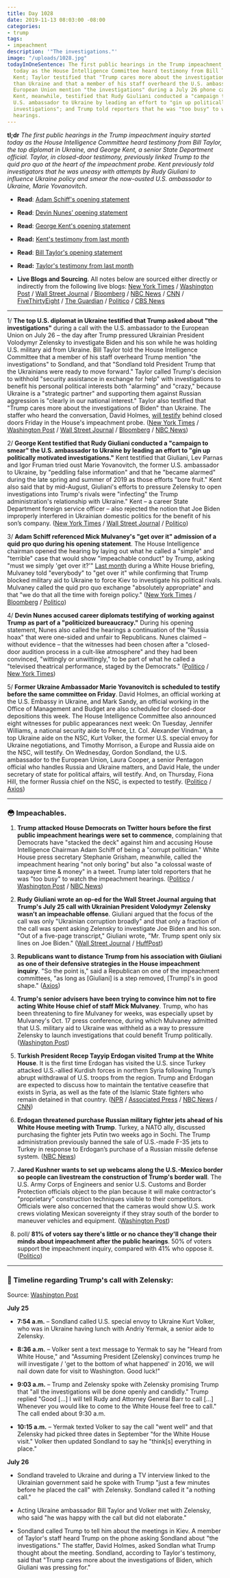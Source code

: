 ```yaml
---
title: Day 1028
date: 2019-11-13 08:03:00 -08:00
categories:
- trump
tags:
- impeachment
description: '"The investigations."'
image: "/uploads/1028.jpg"
todayInOneSentence: The first public hearings in the Trump impeachment inquiry started
  today as the House Intelligence Committee heard testimony from Bill Taylor and George
  Kent; Taylor testified that "Trump cares more about the investigations of Biden"
  than Ukraine and that a member of his staff overheard the U.S. ambassador to the
  European Union mention "the investigations" during a July 26 phone call with Trump;
  Kent, meanwhile, testified that Rudy Giuliani conducted a "campaign to smear" the
  U.S. ambassador to Ukraine by leading an effort to "gin up politically motivated
  investigations"; and Trump told reporters that he was "too busy" to watch the impeachment
  hearings.
---
```


**tl;dr** *The first public hearings in the Trump impeachment inquiry started today as the House Intelligence Committee heard testimony from Bill Taylor, the top diplomat in Ukraine, and George Kent, a senior State Department official. Taylor, in closed-door testimony, previously linked Trump to the quid pro quo at the heart of the impeachment probe. Kent previously told investigators that he was uneasy with attempts by Rudy Giuliani to influence Ukraine policy and smear the now-ousted U.S. ambassador to Ukraine, Marie Yovanovitch*.

* **Read**: [Adam Schiff's opening statement](https://www.politico.com/news/2019/11/13/adam-schiff-opening-statement-at-todays-impeachment-hearings-070429)

* **Read**: [Devin Nunes’ opening statement](https://republicans-intelligence.house.gov/news/documentsingle.aspx?DocumentID=996)

* **Read**: [George Kent's opening statement](https://www.cnn.com/2019/11/13/politics/george-kent-opening-statement-house-impeachment-hearing/index.html)

* **Read:** [Kent's testimony from last month](https://www.washingtonpost.com/context/full-transcript-of-testimony-of-george-kent-deputy-assistant-secretary-of-state/2f33ae39-1f75-4447-a4d8-db837c42a67b/)

* **Read**: [Bill Taylor's opening statement](https://www.nbcnews.com/politics/trump-impeachment-inquiry/full-opening-statements-public-impeachment-hearings-n1081191#anchor-BillTaylorsopeningstatement)

* **Read:** [Taylor's testimony from last month](https://www.washingtonpost.com/context/full-transcript-of-testimony-of-ambassador-william-b-taylor-senior-u-s-diplomat-in-ukraine/aff79899-8d86-4b68-acbe-3c09145941ef/)

* **Live Blogs and Sourcing**. All notes below are sourced either directly or indirectly from the following live blogs: [New York Times](https://www.nytimes.com/2019/11/13/us/politics/impeachment-hearings.html) / [Washington Post](https://www.washingtonpost.com/politics/impeachment-hearings-live-updates/2019/11/13/e974f486-057b-11ea-ac12-3325d49eacaa_story.html) / [Wall Street Journal](https://www.wsj.com/livecoverage/public-impeachment-hearing-taylor-kent) / [Bloomberg](https://www.bloomberg.com/news/articles/2019-11-13/former-prosecutor-to-be-in-inquiry-spotlight-impeachment-update) / [NBC News](https://www.nbcnews.com/politics/trump-impeachment-inquiry/live-blog/trump-impeachment-inquiry-live-updates-latest-news-n1065706) / [CNN](https://www.cnn.com/politics/live-news/impeachment-hearing-11-13-19/index.html) / [FiveThirtyEight](https://fivethirtyeight.com/live-blog/trump-impeachment-hearings-day-1/) / [The Guardian](https://www.theguardian.com/us-news/live/2019/nov/13/trump-news-today-live-impeachment-hearings-bill-taylor-george-kent-ukraine-democrats-latest-updates) / [Politico](https://www.politico.com/news/2019/11/13/public-impeachment-hearings-live-highlights-and-updates-070279) / [CBS News](https://www.cbsnews.com/live-news/impeachment-public-hearings-live-stream-testimony-from-bill-taylor-george-kent-today-2019-11-13/)

---

1/ **The top U.S. diplomat in Ukraine testified that Trump asked about "the investigations"** during a call with the U.S. ambassador to the European Union on July 26 – the day after Trump pressured Ukrainian President Volodymyr Zelensky to investigate Biden and his son while he was holding U.S. military aid from Ukraine. Bill Taylor told the House Intelligence Committee that a member of his staff overheard Trump mention "the investigations" to Sondland, and that "Sondland told President Trump that the Ukrainians were ready to move forward." Taylor called Trump's decision to withhold "security assistance in exchange for help" with investigations to benefit his personal political interests both "alarming" and "crazy," because Ukraine is a "strategic partner" and supporting them against Russian aggression is "clearly in our national interest." Taylor also testified that "Trump cares more about the investigations of Biden" than Ukraine. The staffer who heard the conversation, David Holmes, [will testify](https://www.washingtonpost.com/politics/impeachment-hearings-live-updates/2019/11/13/e974f486-057b-11ea-ac12-3325d49eacaa_story.html#link-M5SHLC3E2M437HIZGIYDTSJB2I) behind closed doors Friday in the House's impeachment probe. ([New York Times](https://www.nytimes.com/2019/11/13/us/politics/impeachment-hearings.html#link-5c3fbecd) / [Washington Post](https://www.washingtonpost.com/politics/impeachment-hearings-live-updates/2019/11/13/e974f486-057b-11ea-ac12-3325d49eacaa_story.html#link-LIIANG54K477TEZHOS4MFPBJJA) / [Wall Street Journal](https://www.wsj.com/livecoverage/public-impeachment-hearing-taylor-kent#LCcard-1573664766) / [Bloomberg](https://www.bloomberg.com/news/articles/2019-11-13/former-prosecutor-to-be-in-inquiry-spotlight-impeachment-update#taylor-calls-withholding-ukraine-aid-crazy-1104-am) / [NBC News](https://www.nbcnews.com/politics/trump-impeachment-inquiry/taylor-says-staffer-overheard-trump-ask-sondland-about-investigations-n1081456))

2/ **George Kent testified that Rudy Giuliani conducted a "campaign to smear" the U.S. ambassador to Ukraine by leading an effort to "gin up politically motivated investigations."** Kent testified that Giuliani, Lev Parnas and Igor Fruman tried oust Marie Yovanovitch, the former U.S. ambassador to Ukraine, by "peddling false information" and that he "became alarmed" during the late spring and summer of 2019 as those efforts "bore fruit." Kent also said that by mid-August, Giuliani's efforts to pressure Zelensky to open investigations into Trump's rivals were "infecting" the Trump administration's relationship with Ukraine." Kent – a career State Department foreign service officer – also rejected the notion that Joe Biden improperly interfered in Ukrainian domestic politics for the benefit of his son’s company. ([New York Times](https://www.nytimes.com/2019/11/13/us/politics/impeachment-hearings.html#link-7ff1efc1) / [Wall Street Journal](https://www.wsj.com/livecoverage/public-impeachment-hearing-taylor-kent#LCcard-1573667389) / [Politico](https://www.politico.com/news/2019/11/13/public-impeachment-hearings-live-highlights-and-updates-070279))

3/ **Adam Schiff referenced Mick Mulvaney's "get over it" admission of a quid pro quo during his opening statement**. The House Intelligence chairman opened the hearing by laying out what he called a "simple" and "terrible" case that would show "impeachable conduct" by Trump, asking "must we simply 'get over it?'" [Last month](https://whatthefuckjusthappenedtoday.com/2019/10/17/day-1001/#1-acting-white-house-chief-of-staff) during a White House briefing, Mulvaney told "everybody" to "get over it" while confirming that Trump blocked military aid to Ukraine to force Kiev to investigate his political rivals. Mulvaney called the quid pro quo exchange "absolutely appropriate" and that "we do that all the time with foreign policy." ([New York Times](https://www.nytimes.com/2019/11/13/us/politics/impeachment-hearings.html#link-6649d180) / [Bloomberg](https://www.bloomberg.com/news/articles/2019-11-13/schiff-opens-hearing-by-outlining-trump-s-impeachable-conduct) / [Politico](https://www.politico.com/news/2019/11/13/trump-impeachment-hearings-070089))

4/ **Devin Nunes accused career diplomats testifying of working against Trump as part of a "politicized bureaucracy."** During his opening statement, Nunes also called the hearings a continuation of the "Russia hoax" that were one-sided and unfair to Republicans. Nunes claimed – without evidence – that the witnesses had been chosen after a "closed-door audition process in a cult-like atmosphere" and they had been convinced, "wittingly or unwittingly," to be part of what he called a "televised theatrical performance, staged by the Democrats." ([Politico](https://www.politico.com/news/2019/11/13/public-impeachment-hearings-live-highlights-and-updates-070279) / [New York Times](https://www.nytimes.com/2019/11/13/us/politics/impeachment-hearings.html#link-42129268))

5/ **Former Ukraine Ambassador Marie Yovanovitch is scheduled to testify before the same committee on Friday**. David Holmes, an official working at the U.S. Embassy in Ukraine, and Mark Sandy, an official working in the Office of Management and Budget are also scheduled for closed-door depositions this week. The House Intelligence Committee also announced eight witnesses for public appearances next week: On Tuesday, Jennifer Williams, a national security aide to Pence, Lt. Col. Alexander Vindman, a top Ukraine aide on the NSC, Kurt Volker, the former U.S. special envoy for Ukraine negotiations, and Timothy Morrison, a Europe and Russia aide on the NSC, will testify. On Wednesday, Gordon Sondland, the U.S. ambassador to the European Union, Laura Cooper, a senior Pentagon official who handles Russia and Ukraine matters, and David Hale, the under secretary of state for political affairs, will testify. And, on Thursday, Fiona Hill, the former Russia chief on the NSC, is expected to testify. ([Politico](https://www.politico.com/news/2019/11/12/house-intel-announces-additional-witnesses-for-public-impeachment-hearings-000327) / [Axios](https://www.axios.com/donald-trump-impeachment-david-holmes-mark-sandy-67051991-a73a-4bd1-aa45-e02566ff35c6.html))

---

### 😳 Impeachables.

1. **Trump attacked House Democrats on Twitter hours before the first public impeachment hearings were set to commence**, complaining that Democrats have "stacked the deck" against him and accusing House Intelligence Chairman Adam Schiff of being a "corrupt politician." White House press secretary Stephanie Grisham, meanwhile, called the impeachment hearing "not only boring" but also "a colossal waste of taxpayer time & money" in a tweet. Trump later told reporters that he was "too busy" to watch the impeachment hearings. ([Politico](https://www.politico.com/news/2019/11/13/trump-impeachment-hearings-twitter-070412) / [Washington Post](https://www.washingtonpost.com/politics/impeachment-hearings-live-updates/2019/11/13/e974f486-057b-11ea-ac12-3325d49eacaa_story.html#link-GH757KGXT42TNLF46CV5SUQHZA) / [NBC News](https://www.nbcnews.com/politics/trump-impeachment-inquiry/live-blog/trump-impeachment-inquiry-live-updates-latest-news-n1065706/ncrd1081536#ncrd1081536))

2. **Rudy Giuliani wrote an op-ed for the Wall Street Journal arguing that Trump's July 25 call with Ukrainian President Volodymyr Zelensky wasn't an impeachable offense**. Giuliani argued that the focus of the call was only "Ukrainian corruption broadly" and that only a fraction of the call was spent asking Zelensky to investigate Joe Biden and his son. "Out of a five-page transcript," Giuliani wrote, "Mr. Trump spent only six lines on Joe Biden." ([Wall Street Journal](https://www.wsj.com/articles/the-case-for-the-impeachment-defense-11573605427) / [HuffPost](https://www.huffpost.com/entry/rudy-giuliani-op-ed-wall-street-journal_n_5dcbc31ae4b0d43931cc8308))

3. **Republicans want to distance Trump from his association with Giuliani as one of their defensive strategies in the House impeachment inquiry**. "So the point is," said a Republican on one of the impeachment committees, "as long as \[Giuliani\] is a step removed, \[Trump\]'s in good shape." ([Axios](https://www.axios.com/recession-fears-have-vanished-0d02ba58-81ac-4c47-a645-001ff8908023.html))

4. **Trump's senior advisers have been trying to convince him not to fire acting White House chief of staff Mick Mulvaney**. Trump, who has been threatening to fire Mulvaney for weeks, was especially upset by Mulvaney's Oct. 17 press conference, during which Mulvaney admitted that U.S. military aid to Ukraine was withheld as a way to pressure Zelensky to launch investigations that could benefit Trump politically. ([Washington Post](https://www.washingtonpost.com/politics/mulvaney-says-he-will-no-longer-seek-judges-ruling-on-impeachment-inquiry-testimony-will-follow-trumps-order-not-to-cooperate/2019/11/12/df671698-0564-11ea-ac12-3325d49eacaa_story.html))

5. **Turkish President Recep Tayyip Erdogan visited Trump at the White House**. It is the first time Erdogan has visited the U.S. since Turkey attacked U.S.-allied Kurdish forces in northern Syria following Trump’s abrupt withdrawal of U.S. troops from the region. Trump and Erdogan are expected to discuss how to maintain the tentative ceasefire that exists in Syria, as well as the fate of the Islamic State fighters who remain detained in that country. ([NPR](https://www.npr.org/2019/11/13/778602142/president-trump-hosts-turkeys-erdogan-despite-concerns-in-congress) / [Associated Press](https://apnews.com/065db6b92e0846e2b6a6bc5c95b6146e) / [NBC News](https://www.nbcnews.com/politics/donald-trump/prosecutors-raise-pressure-turkish-bank-erdogan-likely-ask-trump-go-n1080991) / [CNN](https://www.cnn.com/2019/11/13/politics/donald-trump-recep-tayyip-erdogan-turkey-impeachment/index.html))

6. **Erdogan threatened purchase Russian military fighter jets ahead of his White House meeting with Trump**. Turkey, a NATO ally, discussed purchasing the fighter jets Putin two weeks ago in Sochi. The Trump administration previously banned the sale of U.S.-made F-35 jets to Turkey in response to Erdogan’s purchase of a Russian missile defense system. ([NBC News](https://www.nbcnews.com/politics/white-house/ahead-trump-meeting-erdogan-threatens-buy-russian-jets-n1080721))

7. **Jared Kushner wants to set up webcams along the U.S.-Mexico border so people can livestream the construction of Trump's border wall**. The U.S. Army Corps of Engineers and senior U.S. Customs and Border Protection officials object to the plan because it will make contractor's "proprietary" construction techniques visible to their competitors. Officials were also concerned that the cameras would show U.S. work crews violating Mexican sovereignty if they stray south of the border to maneuver vehicles and equipment. ([Washington Post](https://www.washingtonpost.com/immigration/white-house-to-use-webcams-to-create-live-feed-of-border-wall-construction/2019/11/12/4014ce26-057a-11ea-a5e2-fccc16fa3576_story.html))

8. poll/ **81% of voters say there's little or no chance they'll change their minds about impeachment after the public hearings**. 50% of voters support the impeachment inquiry, compared with 41% who oppose it. ([Politico](https://www.politico.com/news/2019/11/13/poll-voters-impeachment-070311))

---

### 📅 Timeline regarding Trump's call with Zelensky:

Source: [Washington Post](https://www.washingtonpost.com/politics/2019/11/13/key-events-july-that-extend-beyond-trump-zelensky-call/)

**July 25**

* **7:54 a.m.** – Sondland called U.S. special envoy to Ukraine Kurt Volker, who was in Ukraine having lunch with Andriy Yermak, a senior aide to Zelensky.

* **8:36 a.m.** – Volker sent a text message to Yermak to say he "Heard from White House," and "Assuming President \[Zelensky\] convinces trump he will investigate / 'get to the bottom of what happened' in 2016, we will nail down date for visit to Washington. Good luck!"

* **9:03 a.m.** – Trump and Zelensky spoke with Zelensky promising Trump that "all the investigations will be done openly and candidly." Trump replied "Good \[…\] I will tell Rudy and Attorney General Barr to call \[…\] Whenever you would like to come to the White House feel free to call." The call ended about 9:30 a.m.

* **10:15 a.m.** – Yermak texted Volker to say the call "went well" and that Zelensky had picked three dates in September "for the White House visit." Volker then updated Sondland to say he "think\[s\] everything in place."

**July 26**

* Sondland traveled to Ukraine and during a TV interview linked to the Ukrainian government said he spoke with Trump "just a few minutes before he placed the call" with Zelensky. Sondland called it "a nothing call."

* Acting Ukraine ambassador Bill Taylor and Volker met with Zelensky, who said "he was happy with the call but did not elaborate."

* Sondland called Trump to tell him about the meetings in Kiev. A member of Taylor's staff heard Trump on the phone asking Sondland about "the investigations." The staffer, David Holmes, asked Sondlan what Trump thought about the meeting. Sondland, according to Taylor's testimony, said that "Trump cares more about the investigations of Biden, which Giuliani was pressing for."